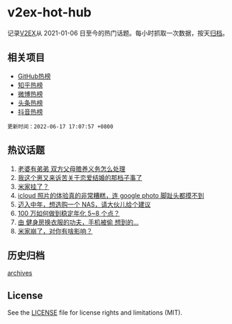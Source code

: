 # v2ex-hot-hub

 记录[V2EX](https://www.v2ex.com/)从 2021-01-06 日至今的热门话题。每小时抓取一次数据，按天[归档](archives)。
 
 ## 相关项目

- [GitHub热榜](https://github.com/lonnyzhang423/github-hot-hub)
- [知乎热榜](https://github.com/lonnyzhang423/zhihu-hot-hub)
- [微博热榜](https://github.com/lonnyzhang423/weibo-hot-hub)
- [头条热榜](https://github.com/lonnyzhang423/toutiao-hot-hub)
- [抖音热榜](https://github.com/lonnyzhang423/douyin-hot-hub)


 `更新时间：2022-06-17 17:07:57 +0800`

## 热议话题

1. [老婆有弟弟 双方父母赡养义务怎么处理](https://www.v2ex.com/t/860151)
1. [我这个崽又来诉苦关于恋爱结婚的那档子事了](https://www.v2ex.com/t/860292)
1. [米家挂了？](https://www.v2ex.com/t/860117)
1. [icloud 照片的体验真的非常糟糕，连 google photo 脚趾头都摸不到](https://www.v2ex.com/t/860191)
1. [迈入中年，想选购一个 NAS，请大伙儿给个建议](https://www.v2ex.com/t/860224)
1. [100 万如何做到稳定年化 5~8 个点？](https://www.v2ex.com/t/860226)
1. [由 健身房换衣服的功夫，手机被偷 想到的...](https://www.v2ex.com/t/860159)
1. [米家崩了，对你有啥影响？](https://www.v2ex.com/t/860145)

## 历史归档

[archives](archives)

## License

See the [LICENSE](LICENSE) file for license rights and limitations (MIT).
